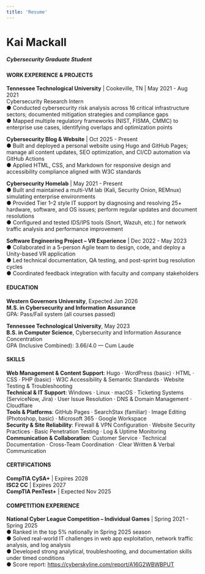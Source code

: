 ```yaml
---
title: 'Resume'
---
```

# Kai Mackall
##### Cybersecurity Graduate Student


#### WORK EXPERIENCE & PROJECTS
**Tennessee Technological University** | Cookeville, TN | May 2021 - Aug 2021  
Cybersecurity Research Intern  
●​​ Conducted cybersecurity risk analysis across 16 critical infrastructure sectors; documented mitigation strategies and
compliance gaps  
●​ Mapped multiple regulatory frameworks (NIST, FISMA, CMMC) to enterprise use cases, identifying overlaps and
optimization points  

**Cybersecurity Blog & Website** | Oct 2025 - Present  
●​ Built and deployed a personal website using Hugo and GitHub Pages; manage all content updates, SEO optimization, and
CI/CD automation via GitHub Actions  
●​ Applied HTML, CSS, and Markdown for responsive design and accessibility compliance aligned with W3C standards  

**Cybersecurity Homelab** | May 2021 - Present  
●​ Built and maintained a multi-VM lab (Kali, Security Onion, REMnux) simulating enterprise environments  
●​ Provided Tier 1–2 style IT support by diagnosing and resolving 25+ hardware, software, and OS issues; perform regular
updates and document resolutions  
●​ Configured and tested IDS/IPS tools (Snort, Wazuh, etc.) for network traffic analysis and performance improvement  

**Software Engineering Project – VR Experience** | Dec 2022 - May 2023  
●​ Collaborated in a 5-person Agile team to design, code, and deploy a Unity-based VR application  
●​ Led technical documentation, QA testing, and post-sprint bug resolution cycles  
●​ Coordinated feedback integration with faculty and company stakeholders  

#### EDUCATION
**Western Governors University**, Expected Jan 2026  
**M.S. in Cybersecurity and Information Assurance**  
GPA: Pass/Fail system (all courses passed)  

**Tennessee Technological University**, May 2023  
**B.S. in Computer Science**, Cybersecurity and Information Assurance Concentration  
GPA (Inclusive Combined): 3.66/4.0 — Cum Laude  

#### SKILLS
**Web Management & Content Support**: Hugo · WordPress (basic) · HTML · CSS · PHP (basic) · W3C Accessibility & Semantic Standards · Website Testing & Troubleshooting  
**Technical & IT Support**: Windows · Linux · macOS · Ticketing Systems (ServiceNow, Jira) · User Issue Resolution · DNS & Domain Management · Cloudflare  
**Tools & Platforms**: GitHub Pages · SearchStax (familiar) · Image Editing (Photoshop, basic) · Microsoft 365 · Google Workspace  
**Security & Site Reliability**: Firewall & VPN Configuration · Website Security Practices · Basic Penetration Testing · Log & Uptime Monitoring  
**Communication & Collaboration**: Customer Service · Technical Documentation · Cross-Team Coordination · Clear Written & Verbal Communication  

#### CERTIFICATIONS
**CompTIA CySA+** | Expires 2028  
**ISC2 CC** | Expires 2027  
**CompTIA PenTest+** | Expected Nov 2025  

#### COMPETITION EXPERIENCE
**National Cyber League Competition – Individual Games** | Spring 2021 - Spring 2025  
●​ Ranked in the top 5% nationally in Spring 2025 season  
●​ Solved real-world IT challenges in web app exploitation, network traffic analysis, and log analysis  
●​ Developed strong analytical, troubleshooting, and documentation skills under timed conditions  
●​ Score report: https://cyberskyline.com/report/A16G2WBWBPUT
